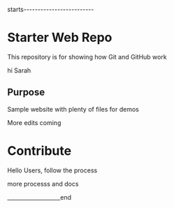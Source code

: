 starts-------------------------
# Starter Web Repo

This repository is for showing how Git and GitHub work

hi Sarah
## Purpose

Sample website with plenty of files for demos

More edits coming 

# Contribute

Hello Users, follow the process

more processs and docs

___________________end


